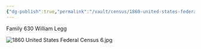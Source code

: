 ```yaml
---
{"dg-publish":true,"permalink":"/vault/census/1860-united-states-federal-census-6/","tags":["William-Legg","Elizabeth-Ramsey"]}
---
```


Family 630
William Legg

![1860 United States Federal Census 6.jpg](/img/user/assets/1860%20United%20States%20Federal%20Census%206.jpg)